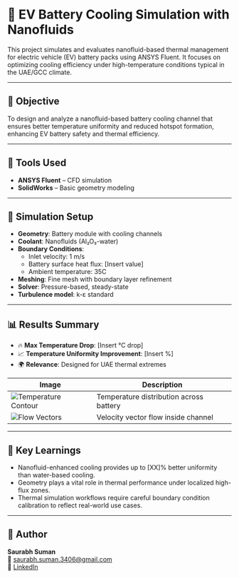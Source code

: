 # 🔋 EV Battery Cooling Simulation with Nanofluids

This project simulates and evaluates nanofluid-based thermal management for electric vehicle (EV) battery packs using ANSYS Fluent. It focuses on optimizing cooling efficiency under high-temperature conditions typical in the UAE/GCC climate.

---

## 🎯 Objective

To design and analyze a nanofluid-based battery cooling channel that ensures better temperature uniformity and reduced hotspot formation, enhancing EV battery safety and thermal efficiency.

---

## 🧰 Tools Used
- **ANSYS Fluent** – CFD simulation
- **SolidWorks** – Basic geometry modeling

---

## 🔧 Simulation Setup

- **Geometry**: Battery module with cooling channels
- **Coolant**: Nanofluids (Al₂O₃-water)
- **Boundary Conditions**:
  - Inlet velocity: 1 m/s
  - Battery surface heat flux: [Insert value]
  - Ambient temperature: 35C
- **Meshing**: Fine mesh with boundary layer refinement
- **Solver**: Pressure-based, steady-state
- **Turbulence model**: k-ε standard

---

## 📊 Results Summary

- 🔥 **Max Temperature Drop**: [Insert °C drop]
- 📈 **Temperature Uniformity Improvement**: [Insert %]
- 🌍 **Relevance**: Designed for UAE thermal extremes

| Image | Description |
|-------|-------------|
| ![Temperature Contour](./Results/temp_contour.png) | Temperature distribution across battery |
| ![Flow Vectors](./Results/velocity_vectors.png) | Velocity vector flow inside channel |

---

## 🧠 Key Learnings

- Nanofluid-enhanced cooling provides up to [XX]% better uniformity than water-based cooling.
- Geometry plays a vital role in thermal performance under localized high-flux zones.
- Thermal simulation workflows require careful boundary condition calibration to reflect real-world use cases.

---

## 👤 Author

**Saurabh Suman**  
📧 saurabh.suman.3406@gmail.com  
🔗 [LinkedIn](https://linkedin.com/in/saurabh-suman-engg)

